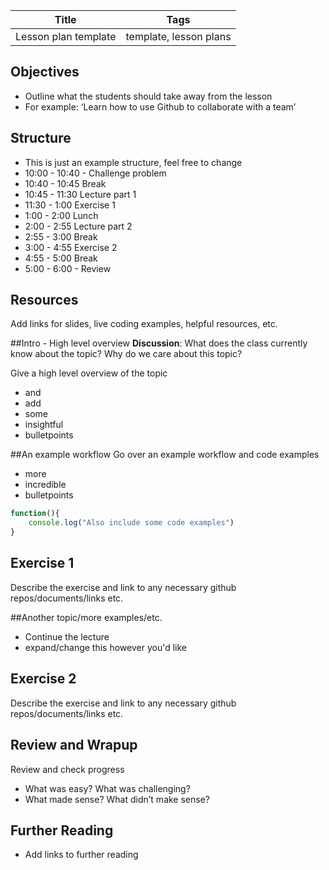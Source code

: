 Title | Tags
--- | ---
Lesson plan template | template, lesson plans

## Objectives
* Outline what the students should take away from the lesson 
* For example: ‘Learn how to use Github to collaborate with a team’

## Structure
* This is just an example structure, feel free to change
* 10:00 - 10:40 - Challenge problem
* 10:40 - 10:45 Break
* 10:45 - 11:30 Lecture part 1
* 11:30 - 1:00 Exercise 1
* 1:00 - 2:00 Lunch
* 2:00 - 2:55 Lecture part 2
* 2:55 - 3:00 Break
* 3:00 - 4:55 Exercise 2
* 4:55 - 5:00  Break
* 5:00 - 6:00 - Review 

## Resources
Add links for slides, live coding examples, helpful resources, etc.

##Intro - High level overview
**Discussion**: What does the class currently know about the topic? Why do we care about this topic? 

Give a high level overview of the topic
- and
- add
- some
- insightful
- bulletpoints

##An example workflow
Go over an example workflow and code examples
- more
- incredible 
- bulletpoints

```javascript
function(){
    console.log("Also include some code examples")
}
```

## Exercise 1
Describe the exercise and link to any necessary github repos/documents/links etc.

##Another topic/more examples/etc.
- Continue the lecture
- expand/change this however you'd like

## Exercise 2
Describe the exercise and link to any necessary github repos/documents/links etc.


## Review and Wrapup
Review and check progress
* What was easy? What was challenging?
* What made sense? What didn’t make sense?

## Further Reading
* Add links to further reading


